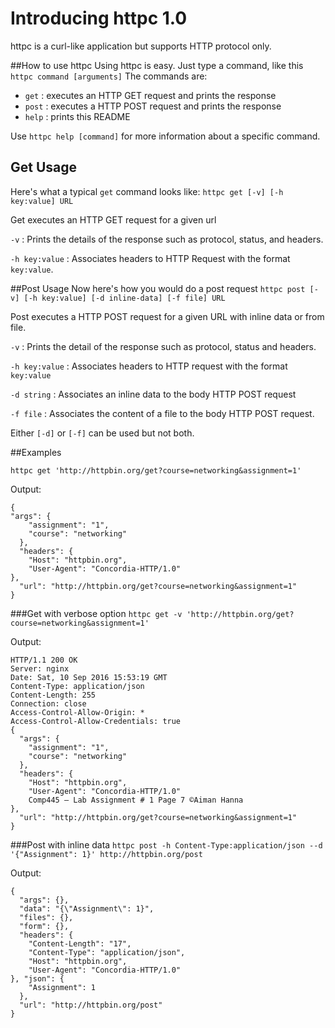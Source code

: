 # Introducing httpc 1.0

httpc is a curl-like application but supports HTTP protocol only.

##How to use httpc
Using httpc is easy. Just type a command, like this
  `httpc command [arguments]`
The commands are:
- `get` : executes an HTTP GET request and prints the response
- `post` : executes a HTTP POST request and prints the response
- `help` : prints this README

Use `httpc help [command]` for more information about a specific command.

## Get Usage
Here's what a typical `get` command looks like:
`httpc get [-v] [-h key:value] URL`

Get executes an HTTP GET request for a given url

`-v` : Prints the details of the response such as protocol, status, and headers.

`-h key:value` : Associates headers to HTTP Request with the format `key:value`.

##Post Usage
Now here's how you would do a post request
`httpc post [-v] [-h key:value] [-d inline-data] [-f file] URL`

Post executes a HTTP POST request for a given URL with inline data or from file.

`-v` : Prints the detail of the response such as protocol, status and headers.

`-h key:value` : Associates headers to HTTP request with the format `key:value`

`-d string` : Associates an inline data to the body HTTP POST request

`-f file` : Associates the content of a file to the body HTTP POST request.

Either `[-d]` or `[-f]` can be used but not both.

##Examples

`httpc get 'http://httpbin.org/get?course=networking&assignment=1'`

Output:

```
{
"args": {
    "assignment": "1",
    "course": "networking"
  },
  "headers": {
    "Host": "httpbin.org",
    "User-Agent": "Concordia-HTTP/1.0"
},
  "url": "http://httpbin.org/get?course=networking&assignment=1"
}
```

###Get with verbose option
`httpc get -v 'http://httpbin.org/get?course=networking&assignment=1'`

Output:

```
HTTP/1.1 200 OK
Server: nginx
Date: Sat, 10 Sep 2016 15:53:19 GMT
Content-Type: application/json
Content-Length: 255
Connection: close
Access-Control-Allow-Origin: *
Access-Control-Allow-Credentials: true
{
  "args": {
    "assignment": "1",
    "course": "networking"
  },
  "headers": {
    "Host": "httpbin.org",
    "User-Agent": "Concordia-HTTP/1.0"
    Comp445 – Lab Assignment # 1 Page 7 ©Aiman Hanna
},
  "url": "http://httpbin.org/get?course=networking&assignment=1"
}
```

###Post with inline data
`httpc post -h Content-Type:application/json --d '{"Assignment": 1}'
http://httpbin.org/post`

Output:

```
{
  "args": {},
  "data": "{\"Assignment\": 1}",
  "files": {},
  "form": {},
  "headers": {
    "Content-Length": "17",
    "Content-Type": "application/json",
    "Host": "httpbin.org",
    "User-Agent": "Concordia-HTTP/1.0"
}, "json": {
    "Assignment": 1
  },
  "url": "http://httpbin.org/post"
}
```
